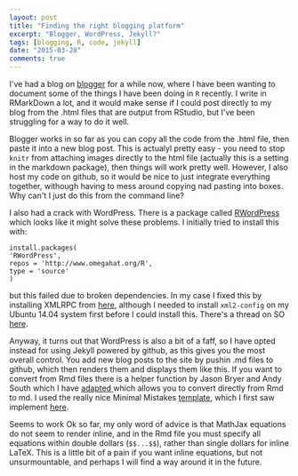 ```yaml
---
layout: post
title: "Finding the right blogging platform"
excerpt: "Blogger, WordPress, Jekyll?"
tags: [blogging, R, code, jekyll]
date: "2015-03-28"
comments: true
---
```


I've had a blog on [blogger](http://ivyleavedtoadflax.blogspot.com) for a while now, where I have been wanting to document some of the things I have been doing in `R` recently. I write in RMarkDown a lot, and it would make sense if I could post directly to my blog from the .html files that are output from RStudio, but I've been struggling for a way to do it well. 


Blogger works in so far as you can copy all the code from the .html file, then paste it into a new blog post. This is actualyl pretty easy - you need to stop `knitr` from attaching images directly to the html file (actually this is a setting in the markdown package), then things will work pretty well. However, I also host my code on github, so it would be nice to just integrate everything together, withough having to mess around copying nad pasting into boxes. Why can't I just do this from the command line?

I also had a crack with WordPress. There is a package called [RWordPress](http://yihui.name/knitr/demo/wordpress/) which looks like it might solve these problems. I initially tried to install this with:


```
install.packages(
'RWordPress', 
repos = 'http://www.omegahat.org/R', 
type = 'source'
)
```


but this failed due to broken dependencies. In my case I fixed this by installing XMLRPC from [here](http://bioconductor.org/packages/release/extra/html/XMLRPC.html), although I needed to install `xml2-config` on my Ubuntu 14.04 system first before I could install this. There's a thread on SO [here](http://stackoverflow.com/questions/7765429/unable-to-install-r-package-in-ubuntu-11-04).


Anyway, it turns out that WordPress is also a bit of a faff, so I have opted instead for using Jekyll powered by github, as this gives you the most overall control. You add new blog posts to the site by pushin .md files to github, which then renders them and displays them like this. If you want to convert from Rmd files there is a helper function by Jason Bryer and Andy South which I have [adapted ](https://github.com/ivyleavedtoadflax/ivyleavedtoadflax.github.io/blob/master/Rmd2md.R) which allows you to convert directly from Rmd to md. I used the really nice Minimal Mistakes [template](http://mmistakes.github.io/), which I first saw implement [here](http://byzantine.github.io/ByzanTineBlog//posts/).

Seems to work Ok so far, my only word of advice is that MathJax equations do not seem to render inline, and in the Rmd file you must specify all equations within double dollars (`$$...$$`), rather than single dollars for inline LaTeX. This is a little bit of a pain if you want inline equations, but not unsurmountable, and perhaps I will find a way around it in the future.
